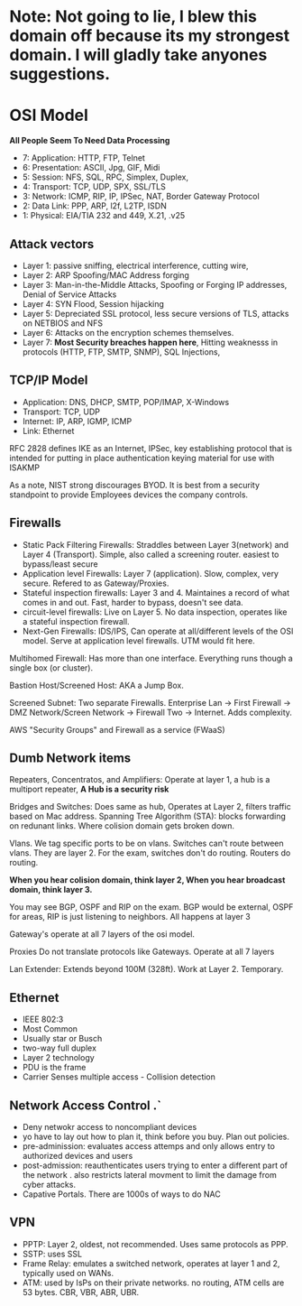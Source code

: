# Note:  Not going to lie, I blew this domain off because its my strongest domain.  I will gladly take anyones suggestions.  

# OSI Model
**All People Seem To Need Data Processing**

- 7: Application:  HTTP, FTP, Telnet
- 6:  Presentation:  ASCII, Jpg, GIF, Midi
- 5:  Session:  NFS, SQL, RPC, Simplex, Duplex, 
- 4:  Transport:  TCP, UDP, SPX, SSL/TLS
- 3:  Network:  ICMP, RIP, IP, IPSec, NAT, Border Gateway Protocol
- 2:  Data Link:  PPP, ARP, l2f, L2TP, ISDN
- 1:  Physical:  EIA/TIA 232 and 449, X.21, .v25

## Attack vectors
- Layer 1:  passive sniffing, electrical interference, cutting wire, 
- Layer 2:  ARP Spoofing/MAC Address forging
- Layer 3:  Man-in-the-Middle Attacks, Spoofing or Forging IP addresses, Denial of Service Attacks
- Layer 4:  SYN Flood, Session hijacking
- Layer 5:  Depreciated SSL protocol, less secure versions of TLS, attacks on NETBIOS and NFS
- Layer 6:  Attacks on the encryption schemes themselves.
- Layer 7:  **Most Security breaches happen here**, Hitting weaknesss in protocols (HTTP, FTP, SMTP, SNMP), SQL Injections, 

## TCP/IP Model
- Application:  DNS, DHCP, SMTP, POP/IMAP, X-Windows
- Transport:  TCP, UDP
- Internet:  IP, ARP, IGMP, ICMP
- Link:  Ethernet

RFC 2828 defines IKE as an Internet, IPSec, key establishing protocol that is intended for putting in place authentication keying material for use with ISAKMP

As a note, NIST strong discourages BYOD.  It is best from a security standpoint to provide Employees devices the company controls.

## Firewalls 
- Static Pack Filtering Firewalls:  Straddles between Layer 3(network) and Layer 4 (Transport).  Simple, also called a screening router.  easiest to bypass/least secure
- Application level Firewalls:  Layer 7 (application).  Slow, complex, very secure.  Refered to as Gateway/Proxies.   
- Stateful inspection firewalls:  Layer 3 and 4.  Maintaines a record of what comes in and out.  Fast, harder to bypass, doesn't see data.  
- circuit-level firewalls:  Live on Layer 5.  No data inspection, operates like a stateful inspection firewall.  
- Next-Gen Firewalls:  IDS/IPS, Can operate at all/different levels of the OSI model.  Serve at application level firewalls.  UTM would fit here.

Multihomed Firewall:  Has more than one interface.  Everything runs though a single box (or cluster).  

Bastion Host/Screened Host:  AKA a Jump Box.  

Screened Subnet:  Two separate Firewalls.  Enterprise Lan -> First Firewall -> DMZ Network/Screen Network -> Firewall Two -> Internet.  Adds complexity.  

AWS "Security Groups" and Firewall as a service (FWaaS)

## Dumb Network items
Repeaters, Concentratos, and Amplifiers:  Operate at layer 1, a hub is a multiport repeater, **A Hub is a security risk**  

Bridges and Switches:  Does same as hub, Operates at Layer 2, filters traffic based on Mac address.  Spanning Tree Algorithm (STA):  blocks forwarding on redunant links.  Where colision domain gets broken down.  

Vlans.  We tag specific ports to be on vlans.  Switches can't route between vlans.  They are layer 2.  For the exam, switches don't do routing.  Routers do routing.  

**When you hear colision domain, think layer 2, When you hear broadcast domain, think layer 3.**

You may see BGP, OSPF and RIP on the exam.  BGP would be external, OSPF for areas, RIP is just listening to neighbors.  All happens at layer 3

Gateway's operate at all 7 layers of the osi model.  

Proxies Do not translate protocols like Gateways.  Operate at all 7 layers

Lan Extender:  Extends beyond 100M (328ft).  Work at Layer 2.  Temporary.  

## Ethernet 
- IEEE 802:3
- Most Common
- Usually star or Busch
- two-way full duplex
- Layer 2 technology
- PDU is the frame
- Carrier Senses multiple access - Collision detection

## Network Access Control .`
- Deny netwokr access to noncompliant devices
- yo have to lay out how to plan it, think before you buy.  Plan out policies.  
- pre-adminission:  evaluates access attemps and only allows entry to authorized devices and users
- post-admission:  reauthenticates users trying to enter a different part of the network .  also restricts lateral movment to limit the damage from cyber attacks.  
- Capative Portals.  There are 1000s of ways to do NAC 

## VPN
- PPTP:  Layer 2, oldest, not recommended.  Uses same protocols as PPP.  
- SSTP:  uses SSL
- Frame Relay:  emulates a switched network, operates at layer 1 and 2, typically used on WANs.  
- ATM:  used by IsPs on their private networks.  no routing, ATM cells are 53 bytes.  CBR, VBR, ABR, UBR.  
